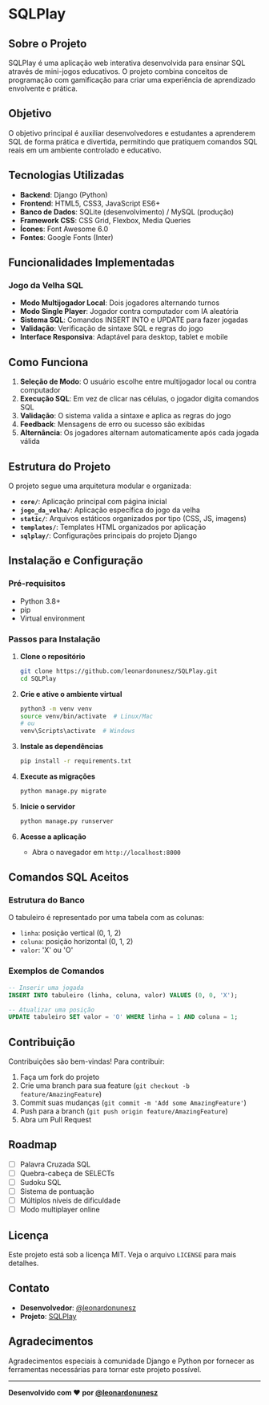 # SQLPlay

## Sobre o Projeto

SQLPlay é uma aplicação web interativa desenvolvida para ensinar SQL através de mini-jogos educativos. O projeto combina conceitos de programação com gamificação para criar uma experiência de aprendizado envolvente e prática.

## Objetivo

O objetivo principal é auxiliar desenvolvedores e estudantes a aprenderem SQL de forma prática e divertida, permitindo que pratiquem comandos SQL reais em um ambiente controlado e educativo.

## Tecnologias Utilizadas

- **Backend**: Django (Python)
- **Frontend**: HTML5, CSS3, JavaScript ES6+
- **Banco de Dados**: SQLite (desenvolvimento) / MySQL (produção)
- **Framework CSS**: CSS Grid, Flexbox, Media Queries
- **Ícones**: Font Awesome 6.0
- **Fontes**: Google Fonts (Inter)

## Funcionalidades Implementadas

### Jogo da Velha SQL

- **Modo Multijogador Local**: Dois jogadores alternando turnos
- **Modo Single Player**: Jogador contra computador com IA aleatória
- **Sistema SQL**: Comandos INSERT INTO e UPDATE para fazer jogadas
- **Validação**: Verificação de sintaxe SQL e regras do jogo
- **Interface Responsiva**: Adaptável para desktop, tablet e mobile

## Como Funciona

1. **Seleção de Modo**: O usuário escolhe entre multijogador local ou contra computador
2. **Execução SQL**: Em vez de clicar nas células, o jogador digita comandos SQL
3. **Validação**: O sistema valida a sintaxe e aplica as regras do jogo
4. **Feedback**: Mensagens de erro ou sucesso são exibidas
5. **Alternância**: Os jogadores alternam automaticamente após cada jogada válida

## Estrutura do Projeto

O projeto segue uma arquitetura modular e organizada:

- **`core/`**: Aplicação principal com página inicial
- **`jogo_da_velha/`**: Aplicação específica do jogo da velha
- **`static/`**: Arquivos estáticos organizados por tipo (CSS, JS, imagens)
- **`templates/`**: Templates HTML organizados por aplicação
- **`sqlplay/`**: Configurações principais do projeto Django

## Instalação e Configuração

### Pré-requisitos

- Python 3.8+
- pip
- Virtual environment

### Passos para Instalação

1. **Clone o repositório**

   ```bash
   git clone https://github.com/leonardonunesz/SQLPlay.git
   cd SQLPlay
   ```

2. **Crie e ative o ambiente virtual**

   ```bash
   python3 -m venv venv
   source venv/bin/activate  # Linux/Mac
   # ou
   venv\Scripts\activate  # Windows
   ```

3. **Instale as dependências**

   ```bash
   pip install -r requirements.txt
   ```

4. **Execute as migrações**

   ```bash
   python manage.py migrate
   ```

5. **Inicie o servidor**

   ```bash
   python manage.py runserver
   ```

6. **Acesse a aplicação**
   - Abra o navegador em `http://localhost:8000`

## Comandos SQL Aceitos

### Estrutura do Banco

O tabuleiro é representado por uma tabela com as colunas:

- `linha`: posição vertical (0, 1, 2)
- `coluna`: posição horizontal (0, 1, 2)
- `valor`: 'X' ou 'O'

### Exemplos de Comandos

```sql
-- Inserir uma jogada
INSERT INTO tabuleiro (linha, coluna, valor) VALUES (0, 0, 'X');

-- Atualizar uma posição
UPDATE tabuleiro SET valor = 'O' WHERE linha = 1 AND coluna = 1;
```

## Contribuição

Contribuições são bem-vindas! Para contribuir:

1. Faça um fork do projeto
2. Crie uma branch para sua feature (`git checkout -b feature/AmazingFeature`)
3. Commit suas mudanças (`git commit -m 'Add some AmazingFeature'`)
4. Push para a branch (`git push origin feature/AmazingFeature`)
5. Abra um Pull Request

## Roadmap

- [ ] Palavra Cruzada SQL
- [ ] Quebra-cabeça de SELECTs
- [ ] Sudoku SQL
- [ ] Sistema de pontuação
- [ ] Múltiplos níveis de dificuldade
- [ ] Modo multiplayer online

## Licença

Este projeto está sob a licença MIT. Veja o arquivo `LICENSE` para mais detalhes.

## Contato

- **Desenvolvedor**: [@leonardonunesz](https://github.com/leonardonunesz)
- **Projeto**: [SQLPlay](https://github.com/leonardonunesz/SQLPlay)

## Agradecimentos

Agradecimentos especiais à comunidade Django e Python por fornecer as ferramentas necessárias para tornar este projeto possível.

---

**Desenvolvido com ❤️ por [@leonardonunesz](https://github.com/leonardonunesz)**
